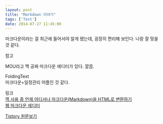 ```yaml
---
layout: post
title: "Markdown 이야기"
tags: ['Test']
date: 2014-07-27 11:45:00
---
```

마크다운이라는 걸 최근에 들어서야 알게 됐는데, 굉장히 편리해 보인다. 나랑 잘 맞을 것 같다.  
  
참고

MOU라고 맥 공짜 마크다운 에디터가 있다. 깔끔.

  
FoldingText  
마크다운+일정관리 어플인 것 같다.  
  
링크  
[맥 사용 중 언제 어디서나 마크다운(Markdown)을 HTML로 변환하기](http://macnews.tistory.com/762)  
[웹 마크다운 에디터](https://laverna.cc/)


[Tistory 원문보기](http://khanrc.tistory.com/3)
